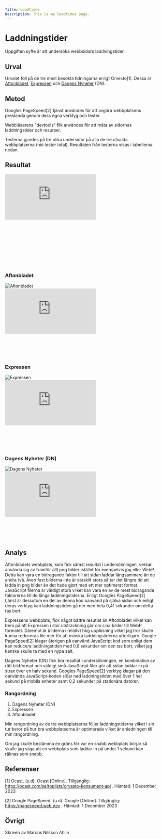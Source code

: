 ```yaml
---
Title: Loadtimes
Description: This is my loadtimes page.
---
```


Laddningstider
=======================

Uppgiften syfte är att undersöka webbsidors laddningstider.

Urval
-----------------------

Urvalet föll på de tre mest besökta tidningarna enligt Orvesto[1]. Dessa är <a href="https://www.aftonbladet.se" target="_blank">Aftonbladet</a>, <a href="https://www.expressen.se" target="_blank">Expressen</a> och <a href="https://www.dn.se" target="_blank">Dagens Nyheter</a> (DN).

Metod
-----------------------

Googles PageSpeed[2] tjänst användes för att avgöra webbplatsens prestanda genom dess egna verktyg och tester. 

Webbläsarens "devtools" flik användes för att mäta av sidornas laddningstider och resurser.

Testerna gjordes på tre olika undersidor på alla de tre utvalda webbplatserna (nio tester total). Resultaten från testerna visas i tabellerna nedan.


Resultat
-----------------------

<div class="embed-container" style="padding-bottom: 30%;">
    <iframe style="border:none; max-width: 381px;"src="https://docs.google.com/spreadsheets/d/e/2PACX-1vTttdn0qDFjBcjQwvs6zkmeOr260WVqJrqqGhhKkfDO38uqDMkWubL0vCcSAVjKUCoSmP2BGZfEqapm/pubchart?oid=915261659&amp;format=interactive">
    </iframe>
</div>

### Aftonbladet 

<picture>
    <source media="(min-width: 668px)" srcset="%base_url%/image/aftonbladet.png?w=1000&save-as=jpg">
    <img src="%base_url%/image/aftonbladet.png?w=766&save-as=jpg" alt="Aftonbladet">
</picture>

<div class="embed-container" style="padding-bottom: 15%;">
    <iframe style="border:none;" src="https://docs.google.com/spreadsheets/d/e/2PACX-1vTttdn0qDFjBcjQwvs6zkmeOr260WVqJrqqGhhKkfDO38uqDMkWubL0vCcSAVjKUCoSmP2BGZfEqapm/pubchart?oid=21972345&amp;format=interactive">
    </iframe>
</div>

### Expressen

<picture>
    <source media="(min-width: 668px)" srcset="%base_url%/image/expressen.png?w=1000&save-as=jpg">
    <img src="%base_url%/image/expressen.png?w=766&save-as=jpg" alt="Expressen">
</picture>

<div class="embed-container" style="padding-bottom: 15%;">
    <iframe style="border:none;" src="https://docs.google.com/spreadsheets/d/e/2PACX-1vTttdn0qDFjBcjQwvs6zkmeOr260WVqJrqqGhhKkfDO38uqDMkWubL0vCcSAVjKUCoSmP2BGZfEqapm/pubchart?oid=724277960&amp;format=interactive">
    </iframe>
</div>

### Dagens Nyheter (DN)

<picture>
    <source media="(min-width: 668px)" srcset="%base_url%/image/dn.png?w=1000&save-as=jpg">
    <img src="%base_url%/image/dn.png?w=766&save-as=jpg" alt="Dagens Nyheter">
</picture>

<div class="embed-container" style="padding-bottom: 15%;">
    <iframe style="border:none;" src="https://docs.google.com/spreadsheets/d/e/2PACX-1vTttdn0qDFjBcjQwvs6zkmeOr260WVqJrqqGhhKkfDO38uqDMkWubL0vCcSAVjKUCoSmP2BGZfEqapm/pubchart?oid=866226205&amp;format=interactive">
    </iframe>
</div>


Analys
-----------------------

Aftonbladets webbplats, som fick sämst resultat i undersökningen, verkar använda sig av framför allt png bilder istället för exempelvis jpg eller WebP. Detta kan vara en bidragande faktor till att sidan laddar långsammare än de andra två. Även fast bilderna inte är särskilt stora så tar det längre tid att ladda in png bilder än det hade gjort med ett mer optimerat format.
JavaScript filerna är väldigt stora vilket kan vara en av de mest bidragande faktorerna till de långa laddningstiderna. Enligt Googles PageSpeed[2] tjänst är dessutom en del av denna kod oanvänd på själva sidan och enligt deras verktyg kan laddningstiden gå ner med hela 0,41 sekunder om detta tas bort.

Expressens webbplats, fick något bättre resutlat än Aftonbladet vilket kan bero på att Expressen i stor utsträckning gör om sina bilder till WebP formatet. Däremot är bilderna i relativt hög upplösning vilket jag tror skulle kunna reduceras lite mer för att minska laddningstiderna ytterligare. Google PageSpeed[2] klagar återigen på oanvänd JavaScript kod som enligt dem kan reducera laddningstiden med 0,6 sekunder om den tas bort, vilket jag kanske skulle ta med en nypa salt. 

Dagens Nyheter (DN) fick bra resultat i undersökningen, en kombination av rätt bildformat och väldigt små JavaScript filer gör att sidan laddar in på strax över en halv sekund. Googles PageSpeed[2] verktyg klagar på den oanvända JavaScript-koden slöar ned laddningstiden med över 1 hel sekund på mobila enheter samt 0,2 sekunder på stationära datorer. 

### Rangordning

1. Dagens Nyheter (DN)
2. Expressen
3. Aftonbladet

Min rangordning av de tre webbplatserna följer laddningstiderna vilket i sin tur beror på hur bra webbplatserna är optimerade vilket är anledningen till min rangordning.


Om jag skulle bestämma en gräns för var en snabb webbplats börjar så skulle jag säga att en webbplats som laddar in på under 1 sekund kan räknas som snabb.


Referenser
-----------------------

[1] Ocast. (u.d). Ocast [Online]. Tillgänglig: https://ocast.com/se/toplists/orvesto-konsument-api . Hämtad: 1 December 2023

[2] Google PageSpeed. (u.d). Google [Online]. Tillgänglig: https://pagespeed.web.dev . Hämtad: 1 December 2023

Övrigt
-----------------------

Skriven av Marcus Nilsson Ahlin